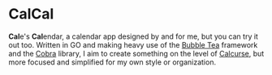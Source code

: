 # CalCal

**Cal**e's **Cal**endar, a calendar app designed by and for me, but you can try
it out too. Written in GO and making heavy use of the 
[Bubble Tea](https://github.com/charmbracelet/bubbletea) framework and the
[Cobra](https://github.com/spf13/cobra) library, I aim to create something on
the level of [Calcurse](https://calcurse.org), but more focused and simplified 
for my own style or organization.
